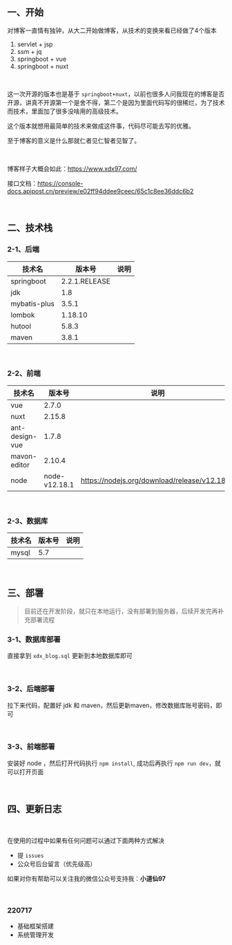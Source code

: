 ## 一、开始

对博客一直情有独钟，从大二开始做博客，从技术的变换来看已经做了4个版本

1. servlet + jsp
2. ssm + jq
3. springboot + vue
4. springboot + nuxt



<br/>

这一次开源的版本也是基于 `springboot+nuxt`，以前也很多人问我现在的博客是否开源，讲真不开源第一个是舍不得，第二个是因为里面代码写的很稀烂，为了技术而技术，里面加了很多没啥用的高级技术。

这个版本就想用最简单的技术来做成这件事，代码尽可能去写的优雅。

至于博客的意义是什么那就仁者见仁智者见智了。

<br/>

博客样子大概会如此：https://www.xdx97.com/

接口文档：https://console-docs.apipost.cn/preview/e02ff94ddee9ceec/65c1c8ee36ddc6b2

<br/>

## 二、技术栈


### 2-1、后端

| 技术名 | 版本号 | 说明 | 
|--|--|--|
|springboot| 2.2.1.RELEASE | |
|jdk| 1.8 | |
|mybatis-plus|3.5.1 | |
|lombok| 1.18.10 | |
|hutool| 5.8.3 | |
|maven| 3.8.1 | |


<br/>

### 2-2、前端
| 技术名 | 版本号 | 说明 | 
|--|--|--|
|vue| 2.7.0 | |
|nuxt| 2.15.8 | |
|ant-design-vue| 1.7.8 | |
|mavon-editor| 2.10.4 | |
|node| node-v12.18.1 | https://nodejs.org/download/release/v12.18.1/ |





<br/>

### 2-3、数据库
| 技术名 | 版本号 | 说明 | 
|--|--|--|
|mysql| 5.7 | |



<br/>

## 三、部署

> 目前还在开发阶段，就只在本地运行，没有部署到服务器，后续开发完再补充部署流程

### 3-1、数据库部署

直接拿到 `xdx_blog.sql` 更新到本地数据库即可

<br/>

### 3-2、后端部署

拉下来代码，配置好 jdk 和 maven，然后更新maven，修改数据库账号密码，即可


<br/>

### 3-3、前端部署

安装好 node ，然后打开代码执行  `npm install`, 成功后再执行 `npm run dev`，就可以打开页面

<br/>


## 四、更新日志

<br/>

在使用的过程中如果有任何问题可以通过下面两种方式解决

- 提 `issues`
- 公众号后台留言（优先级高）


如果对你有帮助可以关注我的微信公众号支持我：**小道仙97** 


<br/>

### 220717

- 基础框架搭建
- 系统管理开发